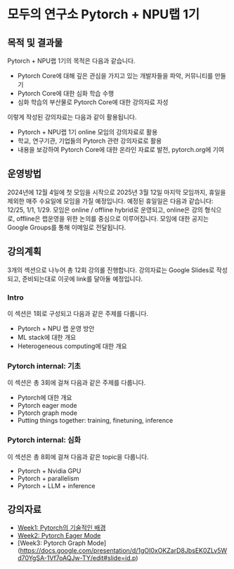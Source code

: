 # 모두의 연구소 Pytorch + NPU랩 1기
## 목적 및 결과물
Pytorch + NPU랩 1기의 목적은 다음과 같습니다.

- Pytorch Core에 대해 깊은 관심을 가지고 있는 개발자들을 파악, 커뮤니티를 만들기
- Pytorch Core에 대한 심화 학습 수행
- 심화 학습의 부산물로 Pytorch Core에 대한 강의자료 자성

이렇게 작성된 강의자료는 다음과 같이 활용됩니다.

- Pytorch + NPU랩 1기 online 모임의 강의자료로 활용
- 학교, 연구기관, 기업들의 Pytorch 관련 강의자료로 활용
- 내용을 보강하여 Pytorch Core에 대한 온라인 자료로 발전, pytorch.org에 기여

## 운영방법

2024년에 12월 4일에 첫 모임을 시작으로 2025년 3월 12일 마지막 모임까지, 휴일을 제외한 매주 수요일에 모임을 가질 예정입니다. 예정된 휴일일은 다음과 같습니다: 12/25, 1/1, 1/29. 모임은 online / offline hybrid로 운영되고, online은 강의 형식으로, offline은 랩운영을 위한 논의를 중심으로 이루어집니다. 모임에 대한 공지는 Google Groups를 통해 이메일로 전달됩니다.

## 강의계획
3개의 섹션으로 나누어 총 12회 강의롤 진행합니다. 강의자료는 Google Slides로 작성되고, 준비되는대로 이곳에 link를 달아둘 예정입니다.

### Intro
이 섹션은 1회로 구성되고 다음과 같은 주제를 다룹니다.

- Pytorch + NPU 랩 운영 방안
- ML stack에 대한 개요
- Heterogeneous computing에 대한 개요

### Pytorch internal: 기초
이 섹션은 총 3회에 걸쳐 다음과 같은 주제를 다룹니다.

- Pytorch에 대한 개요
- Pytorch eager mode
- Pytorch graph mode
- Putting things together: training, finetuning, inference

### Pytorch internal: 심화
이 섹션은 총 8회에 걸쳐 다음과 같은 topic을 다룹니다.

- Pytorch + Nvidia GPU
- Pytorch + parallelism
- Pytorch + LLM + inference

## 강의자료
- [Week1: Pytorch의 기술적인 배경](https://docs.google.com/presentation/d/1Kiw9UO3dDGSpMBFZID6afmWD0B2O1LkXvv58msmqIis/edit#slide=id.p)
- [Week2: Pytorch Eager Mode](https://docs.google.com/presentation/d/1FADQMg2oWLiqqeahesLAwDXf_nQ9jKUyBLzJYaQlppw/edit#slide=id.p)
- [Week3: Pytorch Graph Mode] (https://docs.google.com/presentation/d/1gOI0xOKZarD8JbsEK0ZLv5Wd70YgSA-1Vf7oAQJw-TY/edit#slide=id.p)
